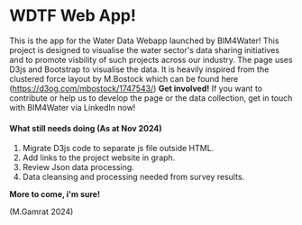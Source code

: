 # WDTF Web App!

This is the app for the Water Data Webapp launched by BIM4Water! This project is designed to visualise the water sector's data sharing initiatives and to promote visbility of such projects across our industry.
The page uses D3js and Bootstrap to visualise the data. It is heavily inspired from the clustered force layout by M.Bostock which can be found here (https://d3og.com/mbostock/1747543/)
**Get involved!** If you want to contribute or help us to develop the page or the data collection, get in touch with BIM4Water via LinkedIn now!

#### What still needs doing (As at Nov 2024)

1. Migrate D3js code to separate js file outside HTML.
2. Add links to the project website in graph.
3. Review Json data processing.
4. Data cleansing and processing needed from survey results.


**More to come, i'm sure!** 

(M.Gamrat 2024)
